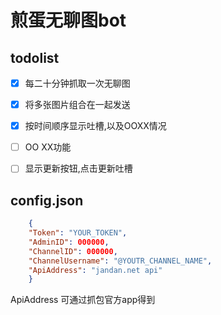 # 煎蛋无聊图bot

## todolist

 - [x] 每二十分钟抓取一次无聊图
 - [x] 将多张图片组合在一起发送
 - [x] 按时间顺序显示吐槽,以及OOXX情况
 - [ ] OO XX功能
 - [ ] 显示更新按钮,点击更新吐槽


## config.json
```json
    {
    "Token": "YOUR_TOKEN",
    "AdminID": 000000,
    "ChannelID": 000000,
    "ChannelUsername": "@YOUTR_CHANNEL_NAME",
    "ApiAddress": "jandan.net api"
    }
```
ApiAddress 可通过抓包官方app得到